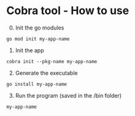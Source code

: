 # Cobra tool - How to use

0. Init the go modules

`go mod init my-app-name`

1. Init the app

`cobra init --pkg-name my-app-name`

2. Generate the executable

`go install my-app-name`

3. Run the program (saved in the /bin folder)

`my-app-name`
